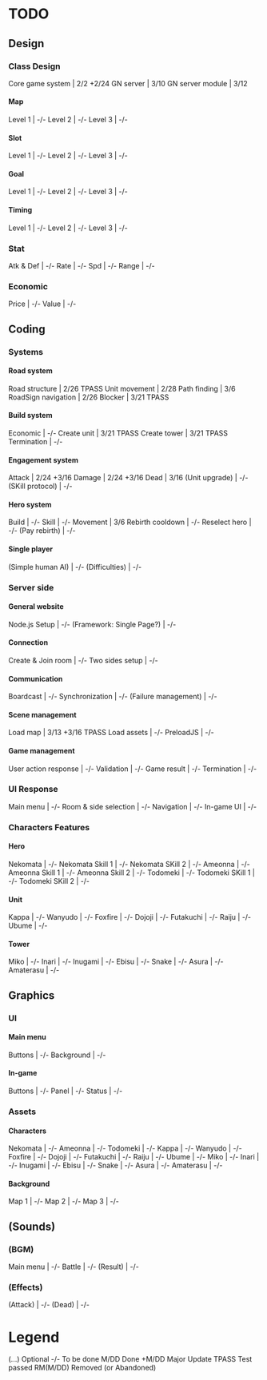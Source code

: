 # TODO

## Design
### Class Design
Core game system							|	2/2		+2/24
GN server									|	3/10
GN server module							|	3/12

#### Map
Level 1										|	-/-
Level 2										|	-/-
Level 3										|	-/-
#### Slot
Level 1										|	-/-
Level 2										|	-/-
Level 3										|	-/-
#### Goal
Level 1										|	-/-
Level 2										|	-/-
Level 3										|	-/-
#### Timing
Level 1										|	-/-
Level 2										|	-/-
Level 3										|	-/-

### Stat
Atk & Def									|	-/-
Rate										|	-/-
Spd											|	-/-
Range										|	-/-

### Economic
Price										|	-/-
Value										|	-/-


## Coding
### Systems
#### Road system
Road structure								|	2/26	TPASS
Unit movement								|	2/28
Path finding								|	3/6
RoadSign navigation							|	2/26
Blocker										|	3/21	TPASS
#### Build system
Economic									|	-/-
Create unit									|	3/21	TPASS
Create tower								|	3/21	TPASS
Termination									|	-/-
#### Engagement system
Attack										|	2/24	+3/16
Damage										|	2/24	+3/16
Dead										|	3/16
(Unit upgrade)								|	-/-
(SKill protocol)							|	-/-
#### Hero system
Build										|	-/-
Skill										|	-/-
Movement									|	3/6
Rebirth cooldown							|	-/-
Reselect hero								|	-/-
(Pay rebirth)								|	-/-
#### Single player
(Simple human AI)							|	-/-
(Difficulties)								|	-/-

### Server side
#### General website
Node.js Setup								|	-/-
(Framework: Single Page?)					|	-/-
#### Connection
Create & Join room							|	-/-
Two sides setup								|	-/-
#### Communication
Boardcast									|	-/-
Synchronization								|	-/-
(Failure management)						|	-/-
#### Scene management
Load map									|	3/13	+3/16	TPASS
Load assets									|	-/-
PreloadJS									|	-/-
#### Game management
User action response						|	-/-
Validation									|	-/-
Game result									|	-/-
Termination									|	-/-

### UI Response
Main menu									|	-/-
Room & side selection						|	-/-
Navigation									|	-/-
In-game UI									|	-/-

### Characters Features
#### Hero
Nekomata									|	-/-
Nekomata Skill 1							|	-/-
Nekomata SKill 2							|	-/-
Ameonna										|	-/-
Ameonna Skill 1								|	-/-
Ameonna Skill 2								|	-/-
Todomeki									|	-/-
Todomeki SKill 1							|	-/-
Todomeki SKill 2							|	-/-
#### Unit
Kappa										|	-/-
Wanyudo										|	-/-
Foxfire										|	-/-
Dojoji										|	-/-
Futakuchi									|	-/-
Raiju										|	-/-
Ubume										|	-/-
#### Tower
Miko										|	-/-
Inari										|	-/-
Inugami										|	-/-
Ebisu										|	-/-
Snake										|	-/-
Asura										|	-/-
Amaterasu									|	-/-


## Graphics
### UI
#### Main menu
Buttons										|	-/-
Background									|	-/-
#### In-game
Buttons										|	-/-
Panel										|	-/-
Status										|	-/-

### Assets
#### Characters
Nekomata									|	-/-
Ameonna										|	-/-
Todomeki									|	-/-
Kappa										|	-/-
Wanyudo										|	-/-
Foxfire										|	-/-
Dojoji										|	-/-
Futakuchi									|	-/-
Raiju										|	-/-
Ubume										|	-/-
Miko										|	-/-
Inari										|	-/-
Inugami										|	-/-
Ebisu										|	-/-
Snake										|	-/-
Asura										|	-/-
Amaterasu									|	-/-
#### Background
Map 1										|	-/-
Map 2										|	-/-
Map 3										|	-/-


## (Sounds)
### (BGM)
Main menu									|	-/-
Battle										|	-/-
(Result)									|	-/-
### (Effects)
(Attack)									|	-/-
(Dead)										|	-/-

# Legend
(...)				Optional
-/-					To be done
M/DD				Done
+M/DD				Major Update
TPASS				Test passed
RM(M/DD)			Removed (or Abandoned)